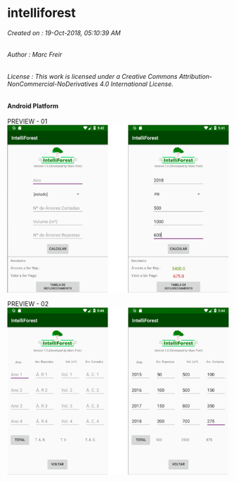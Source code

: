 # intelliforest

###### Created on : 19-Oct-2018, 05:10:39 AM
###### Author : Marc Freir
###### License : This work is licensed under a Creative Commons Attribution-NonCommercial-NoDerivatives 4.0 International License.

#### Android Platform



PREVIEW - 01
![alt text](https://github.com/marcfreir/intelliforest/blob/master/_PREVIEW/IMAGES_INTELLIFOREST_APP_1_AND_2.png)

PREVIEW - 02
![alt text](https://github.com/marcfreir/intelliforest/blob/master/_PREVIEW/IMAGE_INTELLIFOREST_APP_3_AND_4.png)

